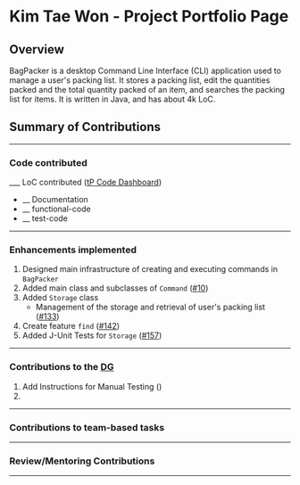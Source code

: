 # Kim Tae Won - Project Portfolio Page

## Overview

BagPacker is a desktop Command Line Interface (CLI) application used to manage a user's packing list.
It stores a packing list, edit the quantities packed and the total quantity packed of an item, and searches the packing list for items.
It is written in Java, and has about 4k LoC.

## Summary of Contributions

---

### Code contributed

___ LoC contributed ([tP Code Dashboard](https://nus-cs2113-ay2223s2.github.io/tp-dashboard/?search=t14&sort=groupTitle&sortWithin=title&timeframe=commit&mergegroup=&groupSelect=groupByRepos&breakdown=true&checkedFileTypes=docs~functional-code~test-code~other&since=2023-02-17&tabOpen=true&tabType=authorship&tabAuthor=coregano&tabRepo=AY2223S2-CS2113-T14-2%2Ftp%5Bmaster%5D&authorshipIsMergeGroup=false&authorshipFileTypes=docs~functional-code~test-code~other&authorshipIsBinaryFileTypeChecked=false&authorshipIsIgnoredFilesChecked=false))
- __ Documentation
- __ functional-code
- __ test-code

---
### Enhancements implemented

1. Designed main infrastructure of creating and executing commands in `BagPacker`
2. Added main class and subclasses of `Command` ([#10](https://github.com/AY2223S2-CS2113-T14-2/tp/pull/10/commits))
3. Added `Storage` class
   - Management of the storage and retrieval of user's packing list ([#133](https://github.com/AY2223S2-CS2113-T14-2/tp/pull/134/commits))
4. Create feature `find` ([#142](https://github.com/AY2223S2-CS2113-T14-2/tp/pull/142/commits))
5. Added J-Unit Tests for `Storage` ([#157](https://github.com/AY2223S2-CS2113-T14-2/tp/pull/157/commits))

---
### Contributions to the [DG](../DeveloperGuide.md)
1. Add Instructions for Manual Testing ([]())
2. 

---
### Contributions to team-based tasks

---
### Review/Mentoring Contributions

---

